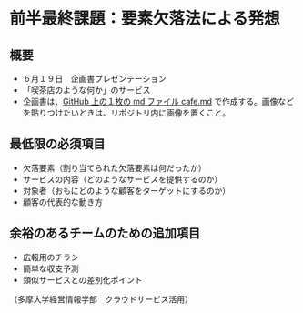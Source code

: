 # 前半最終課題：要素欠落法による発想

## 概要
- ６月１９日　企画書プレゼンテーション
- 「喫茶店のような何か」のサービス
- 企画書は、[GitHub 上の１枚の md ファイル cafe.md](/cafe.md) で作成する。画像などを貼りつけたいときは、リポジトリ内に画像を置くこと。

## 最低限の必須項目
- 欠落要素（割り当てられた欠落要素は何だったか）
- サービスの内容（どのようなサービスを提供するのか）
- 対象者（おもにどのような顧客をターゲットにするのか）
- 顧客の代表的な動き方

## 余裕のあるチームのための追加項目
- 広報用のチラシ
- 簡単な収支予測
- 類似サービスとの差別化ポイント

（多摩大学経営情報学部　クラウドサービス活用）
